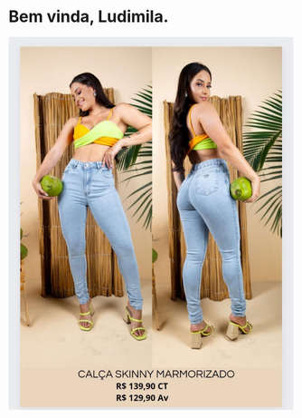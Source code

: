# Bem vinda, Ludimila.
![vem escolher seus looks](https://github.com/Ludimilabarbosa/primeirolb/blob/093732a4d1e6b805a538d809510f770504024d8f/WhatsApp%20Image%202023-10-05%20at%2011.25.17%20(18).jpeg?raw=true)
